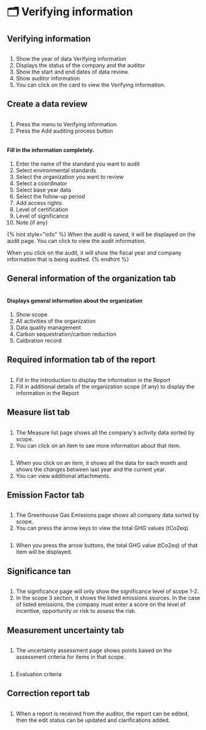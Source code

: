 # 🗂️ Verifying information

## Verifying information

<figure><img src="../.gitbook/assets/image (165).png" alt=""><figcaption></figcaption></figure>

1. Show the year of data Verifying information
2. Displays the status of the company and the auditor
3. Show the start and end dates of data review.
4. Show auditor information
5. You can click on the card to view the Verifying information.

## Create a data review

<figure><img src="../.gitbook/assets/image (166).png" alt=""><figcaption></figcaption></figure>

1. Press the menu to Verifying information.
2. Press the Add auditing process button

<figure><img src="../.gitbook/assets/image (167).png" alt=""><figcaption></figcaption></figure>

#### Fill in the information completely.

1. Enter the name of the standard you want to audit
2. ﻿﻿﻿Select environmental standards
3. ﻿﻿﻿Select the organization you want to review
4. ﻿﻿﻿Select a coordinator
5. ﻿﻿﻿Select base year data
6. ﻿﻿﻿Select the follow-up period
7. ﻿﻿﻿Add access rights
8. ﻿﻿﻿Level of certification
9. ﻿﻿﻿Level of significance
10. ﻿﻿﻿﻿Note (if any)

{% hint style="info" %}
When the audit is saved, it will be displayed on the audit page. You can click to view the audit information.

When you click on the audit, it will show the fiscal year and company information that is being audited.
{% endhint %}

## General information of the organization tab

<figure><img src="../.gitbook/assets/image (169).png" alt=""><figcaption></figcaption></figure>

#### Displays general information about the organization

1. Show scope
2. ﻿﻿﻿All activities of the organization
3. ﻿﻿﻿Data quality management
4. ﻿﻿﻿Carbon sequestration/carbon reduction
5. ﻿﻿﻿Calibration record

## Required information tab of the report

<figure><img src="../.gitbook/assets/image (170).png" alt=""><figcaption></figcaption></figure>

1. Fill in the introduction to display the information in the Report
2. Fill in additional details of the organization scope (if any) to display the information in the Report

## Measure list tab

<figure><img src="../.gitbook/assets/image (171).png" alt=""><figcaption></figcaption></figure>

1. The Measure list page shows all the company's activity data sorted by scope.
2. You can click on an item to see more information about that item.

<figure><img src="../.gitbook/assets/image (172).png" alt=""><figcaption></figcaption></figure>

1. When you click on an item, it shows all the data for each month and shows the changes between last year and the current year.
2. You can view additional attachments.

## Emission Factor tab

<figure><img src="../.gitbook/assets/image (174).png" alt=""><figcaption></figcaption></figure>

1. The Greenhouse Gas Emissions page shows all company data sorted by scope.
2. ﻿﻿﻿You can press the arrow keys to view the total GHG values (tCo2eq).

<figure><img src="../.gitbook/assets/image (175).png" alt=""><figcaption></figcaption></figure>

1. When you press the arrow buttons, the total GHG value (tCo2eq) of that item will be displayed.

## Significance tan

<figure><img src="../.gitbook/assets/image (176).png" alt=""><figcaption></figcaption></figure>

1. The significance page will only show the significance level of scope 1-2.
2. In the scope 3 section, it shows the listed emissions sources. In the case of listed emissions, the company must enter a score on the level of incentive, opportunity or risk to assess the risk.

## Measurement uncertainty tab

<figure><img src="../.gitbook/assets/image (177).png" alt=""><figcaption></figcaption></figure>

1. The uncertainty assessment page shows points based on the assessment criteria for items in that scope.

<figure><img src="../.gitbook/assets/image (178).png" alt=""><figcaption></figcaption></figure>

1. Evaluation criteria

## Correction report tab

<figure><img src="../.gitbook/assets/image (179).png" alt=""><figcaption></figcaption></figure>

1. When a report is received from the auditor, the report can be edited, then the edit status can be updated and clarifications added.

